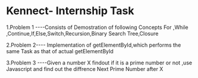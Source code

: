# Kennect- Internship Task
 1.Problem 1 ----Consists of Demostration of following Concepts
      For ,While ,Continue,If,Else,Switch,Recursion,Binary Search Tree,Closure
      
2.Problem 2---- Implementation of getElementById,which performs the same Task  as that of actual getElementById    
  
3.Problem 3 ----Given a number X findout if it is a prime number or not ,use Javascript and find out the diffrence  Next Prime Number after X 

